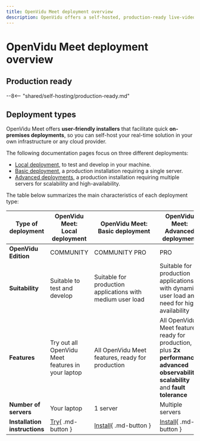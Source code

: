 ```yaml
---
title: OpenVidu Meet deployment overview
description: OpenVidu offers a self-hosted, production-ready live-video platform with advanced capabilities, including performance, scalability, fault tolerance and observability.
---
```


# OpenVidu Meet deployment overview

## Production ready

--8<-- "shared/self-hosting/production-ready.md"

## Deployment types

OpenVidu Meet offers **user-friendly installers** that facilitate quick **on-premises deployments**, so you can self-host your real-time solution in your own infrastructure or any cloud provider.

The following documentation pages focus on three different deployments:

- [Local deployment](./local.md), to test and develop in your machine.
- [Basic deployment](./basic.md), a production installation requiring a single server.
- [Advanced deployments](./advanced.md), a production installation requiring multiple servers for scalability and high-availability.

The table below summarizes the main characteristics of each deployment type:

| Type of deployment        | <strong><span class="no-break">OpenVidu Meet:</span><br>Local deployment</strong> | <div style="width:10em"><strong>OpenVidu Meet:<br><span class="no-break">Basic deployment</span></strong></div> | <strong>OpenVidu Meet:<br><span class="no-break">Advanced deployment</span></strong> |
| ------------------------- | ------------------------------------ | -------------------- | ---------------- |
| **OpenVidu Edition**          | <span class="openvidu-tag openvidu-community-tag">COMMUNITY</span> | <span class="openvidu-tag openvidu-community-tag">COMMUNITY</span> <span class="openvidu-tag openvidu-pro-tag">PRO</span> | <span class="openvidu-tag openvidu-pro-tag">PRO</span> |
| **Suitability**               | Suitable to test and develop | Suitable for production applications with medium user load | Suitable for production applications with dynamic user load and need for high availability |
| **Features**               | Try out all OpenVidu Meet features in your laptop | All OpenVidu Meet features, ready for production | All OpenVidu Meet features ready for production, plus **2x performance**, **advanced observability**, **scalability** and **fault tolerance** |
| **Number of servers**         | Your laptop | 1 server | Multiple servers |
| **Installation instructions** | [Try](./local.md){ .md-button } | [Install](./basic.md){ .md-button } | [Install](./advanced.md){ .md-button } |
